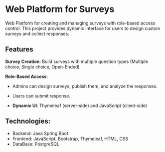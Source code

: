 # Web Platform for Surveys
Web Platform for creating and managing surveys with role-based access control. This project provides dynamic interface for users to design custom surveys and collect responses.  
## Features
**Survey Creation**: Build surveys with multiple question types (Multiple choice, Single choice, Open-Ended)  

**Role-Based Access**: 
  - Admins can design surveys, publish them, and analyze the responses.
  - Users can submit response.
    
- **Dynamic UI**: Thymeleaf (server-side) and JavaScript (client-side)
## Technologies:
- Backend: Java Spring Boot 
- Frontend: JavaScript, Bootstrap, Thymeleaf, HTML, CSS
- DataBase: PostgreSQL 
